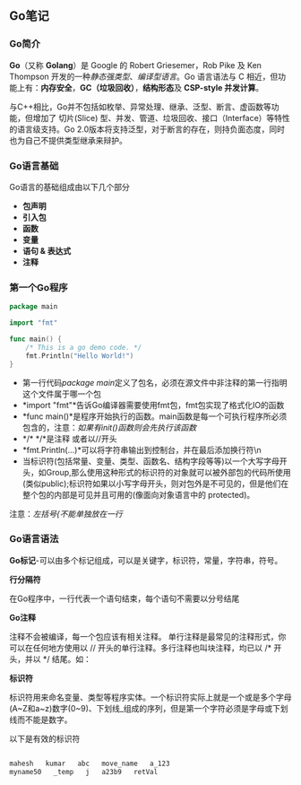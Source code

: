 
## Go笔记

### Go简介

**Go**（又称 **Golang**）是 Google 的 Robert Griesemer，Rob Pike 及 Ken Thompson 开发的一种*静态强类型*、*编译型语言*。Go 语言语法与 C 相近，但功能上有：**内存安全**，**GC（垃圾回收）**，**结构形态**及 **CSP-style 并发计算**。

与C++相比，Go并不包括如枚举、异常处理、继承、泛型、断言、虚函数等功能，但增加了 切片(Slice) 型、并发、管道、垃圾回收、接口（Interface）等特性的语言级支持。Go 2.0版本将支持泛型，对于断言的存在，则持负面态度，同时也为自己不提供类型继承来辩护。

### Go语言基础

Go语言的基础组成由以下几个部分

* **包声明**
* **引入包**
* **函数**
* **变量**
* **语句 & 表达式**
* **注释**

### 第一个Go程序

```go
package main

import "fmt"

func main() {
    /* This is a go demo code. */
    fmt.Println("Hello World!")
}

```

* 第一行代码*package main*定义了包名，必须在源文件中非注释的第一行指明这个文件属于哪一个包
* *import "fmt"*告诉Go编译器需要使用fmt包，fmt包实现了格式化IO的函数
* *func main()*是程序开始执行的函数。main函数是每一个可执行程序所必须包含的，注意：*如果有init()函数则会先执行该函数*
* */\* \*/*是注释 或者以//开头
* *fmt.Println(...)*可以将字符串输出到控制台，并在最后添加换行符\n
* 当标识符(包括常量、变量、类型、函数名、结构字段等等)以一个大写字母开头，如Group,那么使用这种形式的标识符的对象就可以被外部包的代码所使用(类似public);标识符如果以小写字母开头，则对包外是不可见的，但是他们在整个包的内部是可见并且可用的(像面向对象语言中的 protected)。

注意：*左括号{不能单独放在一行*


### Go语言语法

**Go标记**-可以由多个标记组成，可以是关键字，标识符，常量，字符串，符号。

**行分隔符**

在Go程序中，一行代表一个语句结束，每个语句不需要以分号结尾

**Go注释**

注释不会被编译，每一个包应该有相关注释。
单行注释是最常见的注释形式，你可以在任何地方使用以 // 开头的单行注释。多行注释也叫块注释，均已以 /* 开头，并以 */ 结尾。如：

**标识符**

标识符用来命名变量、类型等程序实体。一个标识符实际上就是一个或是多个字母(A~Z和a~z)数字(0~9)、下划线_组成的序列，但是第一个字符必须是字母或下划线而不能是数字。

以下是有效的标识符

```go

mahesh   kumar   abc   move_name   a_123
myname50   _temp   j   a23b9   retVal

```
